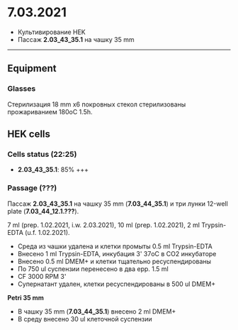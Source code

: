 7.03.2021
==========

- Культивирование HEK
- Пассаж **2.03_43_35.1** на чашку 35 mm

---

## Equipment
### Glasses
Стерилизация 18 mm x6 покровных стекол стерилизованы прожариванием 180oC 1.5h.


## HEK cells
### Cells status (22:25)
- **2.03_43_35.1**: 85% +++

### Passage (???)
Пассаж **2.03_43_35.1** на чашку 35 mm (**7.03_44_35.1**) и три лунки 12-well plate (**7.03_44_12.1.???**).

7 ml (prep. 1.02.2021, i.w. 2.03.2021), 10 ml (prep. 1.02.2021), 2 ml Trypsin-EDTA (u.f. 1.02.2021).

- Среда из чашки удалена и клетки промыты 0.5 ml Trypsin-EDTA
- Внесено 1 ml Trypsin-EDTA, инкубация 3' 37oC в CO2 инкубаторе
- Внесено 0.5 ml DMEM+ и клетки тщательно ресуспендированы
- По 750 ul суспензии перенесено в два epp. 1.5 ml
- CF 3000 RPM 3'
- Супернатант удален, клетки ресуспендированы в 500 ul DMEM+

**Petri 35 mm**
- В чашку 35 mm (**7.03_44_35.1**) внесено 2 ml DMEM+
- В среду внесено 30 ul клеточной суспензии
